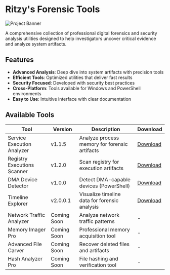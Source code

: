 # Ritzy's Forensic Tools

![Project Banner]([https://i.imgur.com/JZQZQZQ.png](https://sdmntprcentralus.oaiusercontent.com/files/00000000-a678-61f5-b069-f994de733574/raw?se=2025-06-26T03%3A47%3A56Z&sp=r&sv=2024-08-04&sr=b&scid=4429251f-df7d-528e-89fe-e30425e9faed&skoid=e9d2f8b1-028a-4cff-8eb1-d0e66fbefcca&sktid=a48cca56-e6da-484e-a814-9c849652bcb3&skt=2025-06-25T20%3A10%3A00Z&ske=2025-06-26T20%3A10%3A00Z&sks=b&skv=2024-08-04&sig=AJQgIWVHE7KINV8FvVD5LZz6fYqaBJ4W/UkL0UMmFwA%3D))

A comprehensive collection of professional digital forensics and security analysis utilities designed to help investigators uncover critical evidence and analyze system artifacts.

## Features

- **Advanced Analysis**: Deep dive into system artifacts with precision tools
- **Efficient Tools**: Optimized utilities that deliver fast results
- **Security Focused**: Developed with security best practices
- **Cross-Platform**: Tools available for Windows and PowerShell environments
- **Easy to Use**: Intuitive interface with clear documentation

## Available Tools

| Tool | Version | Description | Download |
|------|---------|-------------|----------|
| Service Execution Analyzer | v1.1.5 | Analyze process memory for forensic artifacts | [Download](https://github.com/ritzysixx/Process-Executions/releases/download/V1.1.5/) |
| Registry Executions Scanner | v1.2.0 | Scan registry for execution artifacts | [Download](https://github.com/ritzysixx/Registry-Executions/releases/download/Executions/) |
| DMA Device Detector | v1.0.0 | Detect DMA-capable devices (PowerShell) | [Download](https://github.com/ritzysixx/dma-catcher/releases/download/V1.0.0/) |
| Timeline Explorer | v2.0.0.1 | Visualize timeline data for forensic analysis | [Download](https://download.ericzimmermanstools.com/net6/TimelineExplorer.zip) |
| Network Traffic Analyzer | Coming Soon | Analyze network traffic patterns | - |
| Memory Imager Pro | Coming Soon | Professional memory acquisition tool | - |
| Advanced File Carver | Coming Soon | Recover deleted files and artifacts | - |
| Hash Analyzer Pro | Coming Soon | File hashing and verification tool | - |
